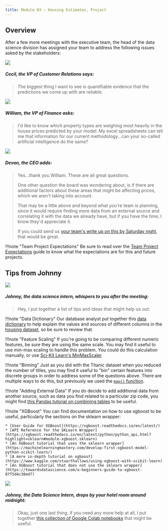 ```yaml
---
title: Module 03 — Housing Estimates, Project
---
```


## Overview

After a few more meetings with the executive team, the head of the data science division has assigned your team to address the following issues asked by the stakeholders:

<div class="dialogue">
	<img src="{{URLROOT}}/shared/img/cecil.jpg">
	<h5>Cecil, the VP of Customer Relations says:</h5>
	<blockquote><p>The biggest thing I want to see is quantifiable evidence that the predictions we come up with are reliable.</p></blockquote>
</div>

<div class="dialogue">
	<img src="{{URLROOT}}/shared/img/william.jpg">
	<h5>William, the VP of Finance asks:</h5>
	<blockquote><p>I'd like to know which property types are weighing most heavily in the house prices predicted by your model. My excel spreadsheets can tell me that information for our current methodology...can your so-called artificial intelligence do the same?</p></blockquote>
</div>

<div class="dialogue">
	<img src="{{URLROOT}}/shared/img/devon.jpg">
	<h5>Devon, the CEO adds:</h5>
	<blockquote><p>Yes...thank you William. These are all great questions.</p><p>One other question the board was wondering about, is if there are additional factors about these areas that might be affecting prices, which we aren't taking into account.</p><p>That may be a little above and beyond what you're team is planning, since it would require finding more data from an external source and correlating it with the data we already have, but if you have the time, I know they'd appreciate it.</p>
	<p>If you could send us <a href='./summary.docx'>your team's write up on this by Saturday night</a>, that would be great.</p></blockquote>
</div>

!!!note "Team Project Expectations"
	Be sure to read over the [Team Project Expectations](../course/projects.html) guide to know what the expectations are for this and future projects.


## Tips from Johnny

<div class="dialogue">
	<img src="{{URLROOT}}/shared/img/johnny.jpg">
	<h5>Johnny, the data science intern, whispers to you after the meeting:</h5>
	<blockquote><p>Hey, I put together a list of tips and ideas that might help us out:</p></blockquote>
</div>

!!!note "Data Dictionary"
	Our database analyst put together this [data dictionary](./housing-dictionary.txt) to help explain the values and sources of different columns in the [housing dataset](https://raw.githubusercontent.com/lfalin/cse450-course/master/data/housing.csv), so be sure to review that.

!!!note "Feature Scaling"
	If you're going to be comparing different numeric features, be sure they are using the same scale. You may find it useful to use min-max scaling to handle this problem. You could do this calculation manually, or use [Sci-Kit Learn's MinMaxScaler](https://scikit-learn.org/stable/modules/generated/sklearn.preprocessing.MinMaxScaler.html)

!!!note "Binning"
	Just as you did with the Titanic dataset when you reduced the number of titles, you may find it useful to "bin" certain features into discrete groups in order to address some of the questions above. There are multiple ways to do this, but previously we used the [`map()` function](https://pandas.pydata.org/pandas-docs/stable/reference/api/pandas.Series.map.html).

!!!note "Adding External Data"
	If you do decide to add additional data from another source, such as data you find related to a particular zip code, you might find [this Pandas tutorial on combining tables](https://pandas.pydata.org/docs/getting_started/intro_tutorials/08_combine_dataframes.html) to be useful.

!!!note "XGBoost"
	You can find documentation on how to use xgboost to be useful, particularly the sections on the sklearn wrapper:

	* [User Guide for XGBoost](https://xgboost.readthedocs.io/en/latest/)
	* [API Reference for the SKLearn Wrapper](https://xgboost.readthedocs.io/en/latest/python/python_api.html?highlight=sklearn#module-xgboost.sklearn)
	* [An XGBoost tutorial that uses the sklearn wrapper](https://machinelearningmastery.com/develop-first-xgboost-model-python-scikit-learn/)
	* [A more in-depth tutorial on xgboost](https://www.kaggle.com/stuarthallows/using-xgboost-with-scikit-learn)
	* [An XGBoost tutorial that does not use the sklearn wrapper](https://towardsdatascience.com/a-beginners-guide-to-xgboost-87f5d4c30ed7)

<div class="dialogue">
	<img src="{{URLROOT}}/shared/img/johnny.jpg">
	<h5>Johnny, the Data Science Intern, drops by your hotel room around midnight:</h5>
	<blockquote><p>Okay, just one last thing, if you need any more help at all, I put together <a href='./hints.html'>this collection of Google Colab notebooks</a> that might be useful.</p></blockquote>
</div>


[^1]: [CEO photo by Oz Seyrek on Unsplash ](https://unsplash.com/photos/-Ir03_pgpMU)

[^2]: [VP of HR photo by Christina @ wocintechchat.com](https://unsplash.com/photos/SJvDxw0azqw)

[^3]: [VP of Finance photo by steffen Wienberg on Unsplash](https://unsplash.com/photos/ml-pxK0Ovmw)

[^4]: [Data Science Intern photo by Fábio Lucas on Unsplash](https://unsplash.com/photos/iczrMDNuvzkml-pxK0Ovmw)